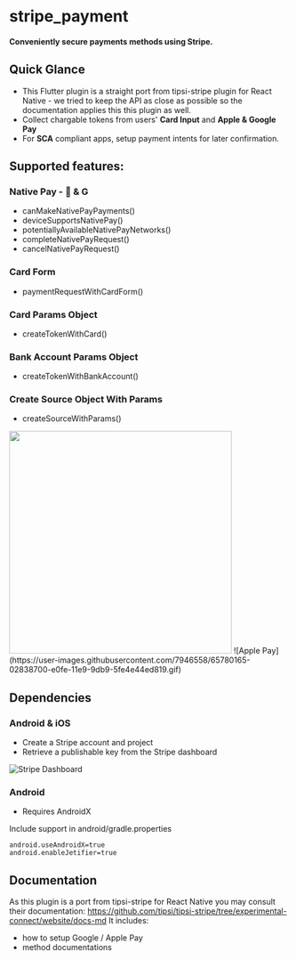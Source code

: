 # stripe_payment

#### Conveniently secure payments methods using Stripe.

## Quick Glance

- This Flutter plugin is a straight port from tipsi-stripe plugin for React Native - we tried to 
keep the API as close as possible so the documentation applies this this plugin as well.
- Collect chargable tokens from users' **Card Input** and **Apple & Google Pay**
- For **SCA** compliant apps, setup payment intents for later confirmation.

## Supported features:

### Native Pay -  & G
- canMakeNativePayPayments()
- deviceSupportsNativePay()
- potentiallyAvailableNativePayNetworks()
- completeNativePayRequest()
- cancelNativePayRequest()
### Card Form
- paymentRequestWithCardForm()
### Card Params Object
- createTokenWithCard()
### Bank Account Params Object
- createTokenWithBankAccount()
### Create Source Object With Params
- createSourceWithParams()


<img src="https://github.com/jonasbark/flutter_stripe_payment/raw/master/screenshot_android.png" width="400">
![Apple Pay](https://user-images.githubusercontent.com/7946558/65780165-02838700-e0fe-11e9-9db9-5fe4e44ed819.gif)


## Dependencies

### Android & iOS
- Create a Stripe account and project
- Retrieve a publishable key from the Stripe dashboard
  
![Stripe Dashboard](https://miro.medium.com/max/847/1*GPDsrgR6RXYuRCWiGxIF1g.png)

### Android 
- Requires AndroidX

Include support in android/gradle.properties
```properties
android.useAndroidX=true
android.enableJetifier=true
```

## Documentation

As this plugin is a port from tipsi-stripe for React Native you may consult their documentation:
https://github.com/tipsi/tipsi-stripe/tree/experimental-connect/website/docs-md
It includes:
- how to setup Google / Apple Pay
- method documentations